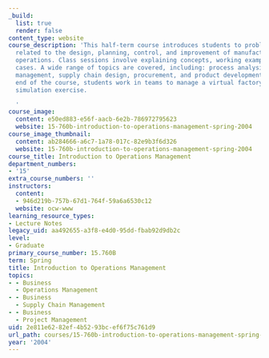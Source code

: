 ```yaml
---
_build:
  list: true
  render: false
content_type: website
course_description: 'This half-term course introduces students to problems and analysis
  related to the design, planning, control, and improvement of manufacturing and service
  operations. Class sessions involve explaining concepts, working examples, and discussing
  cases. A wide range of topics are covered, including: process analysis, quality
  management, supply chain design, procurement, and product development. Toward the
  end of the course, students work in teams to manage a virtual factory in a web-based
  simulation exercise.

  '
course_image:
  content: e50ed883-e56f-aacb-6e2b-786972795623
  website: 15-760b-introduction-to-operations-management-spring-2004
course_image_thumbnail:
  content: ab284666-a6c7-1a78-017c-82e9b3f6d326
  website: 15-760b-introduction-to-operations-management-spring-2004
course_title: Introduction to Operations Management
department_numbers:
- '15'
extra_course_numbers: ''
instructors:
  content:
  - 946d219b-757b-67d1-764f-59a6a6530c12
  website: ocw-www
learning_resource_types:
- Lecture Notes
legacy_uid: aa492655-a3f8-e4d0-95dd-fbab92d9db2c
level:
- Graduate
primary_course_number: 15.760B
term: Spring
title: Introduction to Operations Management
topics:
- - Business
  - Operations Management
- - Business
  - Supply Chain Management
- - Business
  - Project Management
uid: 2e811e62-82ef-4b52-93bc-ef6f75c761d9
url_path: courses/15-760b-introduction-to-operations-management-spring-2004
year: '2004'
---
```

